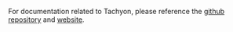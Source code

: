 For documentation related to Tachyon, please reference the [github repository](https://github.com/weebney/tachyon) and [website](https://fasterthanlight.net/).